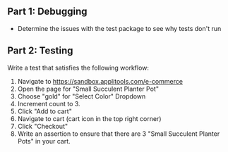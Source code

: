 ## Part 1: Debugging
- Determine the issues with the test package to see why tests don't run

## Part 2: Testing
Write a test that satisfies the following workflow:
   1. Navigate to https://sandbox.applitools.com/e-commerce
   2. Open the page for "Small Succulent Planter Pot"
   3. Choose "gold" for "Select Color" Dropdown
   4. Increment count to 3. 
   5. Click "Add to cart"
   6. Navigate to cart (cart icon in the top right corner)
   7. Click "Checkout"
   8. Write an assertion to ensure that there are 3 "Small Succulent Planter Pots" in your cart. 